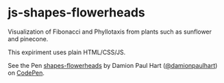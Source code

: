 # js-shapes-flowerheads
Visualization of Fibonacci and Phyllotaxis from plants such as sunflower and pinecone.

This expiriment uses plain HTML/CSS/JS.

<p data-height="265" data-theme-id="0" data-slug-hash="gXNRJd" data-default-tab="js,result" data-user="damionpaulhart" data-embed-version="2" data-pen-title="shapes-flowerheads" class="codepen">See the Pen <a href="https://codepen.io/damionpaulhart/pen/gXNRJd/">shapes-flowerheads</a> by Damion Paul Hart (<a href="https://codepen.io/damionpaulhart">@damionpaulhart</a>) on <a href="https://codepen.io">CodePen</a>.</p>
<script async src="https://production-assets.codepen.io/assets/embed/ei.js"></script>
